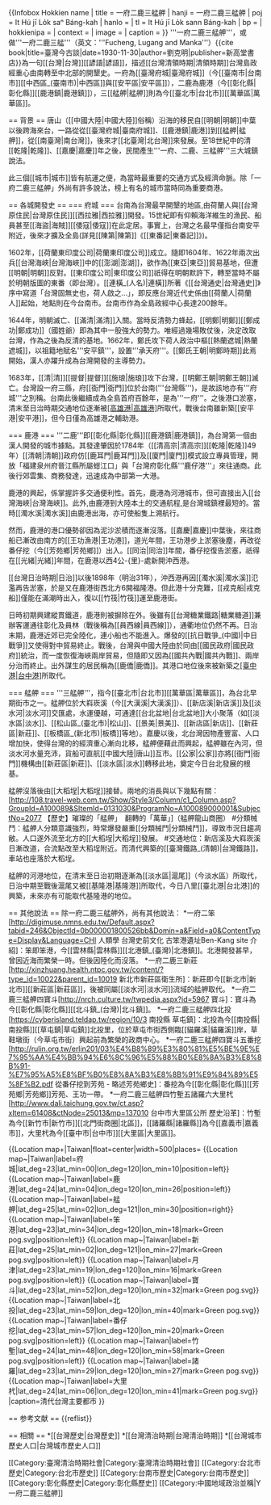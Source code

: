 {{Infobox Hokkien name
| title      = 一府二鹿三艋舺
| hanji      = 一府二鹿三艋舺
| poj        = It Hú jī Lo̍k saⁿ Báng-kah
| hanlo      = 
| tl         = It Hú jī Lo̍k sann Báng-kah
| bp         = 
| hokkienipa = 
| context    = 
| image      = 
| caption    = 
}}
'''一府二鹿三艋舺'''，或做'''一府二鹿三艋'''（英文：'''Fucheng, Lugang and Manka'''）<ref>{{cite book|title=臺灣今古談|date=1930-11-30|author=劉克明|publisher=新高堂書店}}</ref>為一句[[台灣|台灣]][[諺語|諺語]]，描述[[台灣清領時期|清領時期]]台灣島政經重心由南轉至中北部的開墾史。一府為[[臺灣府城|臺灣府城]]（今[[臺南市|台南市]][[中西區_(臺南市)|中西區]]與[[安平區|安平區]]），二鹿為鹿港（今[[彰化縣|彰化縣]][[鹿港鎮|鹿港鎮]]），三[[艋舺|艋舺]]則為今[[臺北市|台北市]][[萬華區|萬華區]]。

== 背景 ==
唐山（[[中國大陸|中國大陸]]俗稱）沿海的移民自[[明朝|明朝]]中葉以後跨海來台，一路從從[[臺灣府城|臺南府城]]、[[鹿港鎮|鹿港]]到[[艋舺|艋舺]]，從[[南臺灣|南台灣]]，後來才[[北臺灣|北台灣]]來發展。至18世紀中的清[[乾隆|乾隆]]、[[嘉慶|嘉慶]]年之後，民間產生'''一府、二鹿、三艋舺'''三大城鎮說法。

此三個[[城市|城市]]皆有航運之便，為當時最重要的交通方式及經濟命脈。除「一府二鹿三艋舺」外尚有許多說法，榜上有名的城市當時同為重要商港。

== 各城開發史 ==
=== 府城 ===
台南為台灣最早開墾的地區,由荷蘭人與[[台灣原住民|台灣原住民]][[西拉雅|西拉雅]]開發。15世紀即有仰賴海洋維生的漁民、船員甚至[[海盜|海賊]][[倭寇|倭寇]]在此定居。事實上，台灣之名最早僅指台南安平附近，後來才擴及全島(詳見[[陳第|陳第]]《[[東番記|東番記]]》)。

1602年，[[荷蘭東印度公司|荷蘭東印度公司]]成立。隨即1604年、1622年兩次出兵[[台灣海峽|台灣海峽]]中的[[澎湖|澎湖]]，欲作為[[東亞|東亞]]貿易基地，但遭[[明朝|明朝]]反對。[[東印度公司|東印度公司]]祇得在明朝默許下，轉至當時不屬於明朝版圖的東番（即台灣）。[[連橫_(人名)|連橫]]所著《[[台灣通史|台灣通史]]》序中寫道「台灣固無史也，荷人啟之…」，即反應台灣近代史係由[[荷蘭人|荷蘭人]]起始，地點則在今台南市。台南市作為全島政經中心長達200餘年。

1644年，明朝滅亡、[[滿清|滿清]]入關。當時反清勢力蜂起，[[明鄭|明鄭]][[鄭成功|鄭成功]]（國姓爺）即為其中一股強大的勢力。唯經過幾場敗仗後，決定改取台灣，作為之後為反清的基地。1662年，鄭氏攻下荷人政治中樞[[熱蘭遮城|熱蘭遮城]]，以祖籍地賦名'''安平鎮'''，設置'''承天府'''。[[鄭氏王朝|明鄭時期]]此焉開始，漢人亦躍升成為台灣開發的主導勢力。

1683年，[[清|清]][[提督|提督]][[施琅|施琅]]攻下台灣，[[明鄭王朝|明鄭王朝]]滅亡。台灣設一府三縣，府[[衙門|衙門]]位於台南('''台灣縣''')，是故該地亦有'''府城'''之別稱。台南此後繼續成為全島首府百餘年，是為'''一府'''。之後港口淤塞，清末至日治時期交通地位逐漸被[[高雄港|高雄港]](打狗港)所取代，戰後台南雖新築[[安平港|安平港]]，但今日僅為高雄港之輔助港。

=== 鹿港 ===
'''二鹿'''即[[彰化縣|彰化縣]][[鹿港鎮|鹿港鎮]]，為台灣第一個由漢人開發的城市據點。其發達肇因於1784年（[[清高宗|清高宗]][[乾隆|乾隆]]49年）[[清朝|清朝]]政府仿[[鹿耳門|鹿耳門]]及[[廈門|廈門]]模式設立專員管理，開放「福建泉州府晉江縣所屬蚶江口」與「台灣府彰化縣'''鹿仔港'''」來往通商。此後行郊雲集、商務發達，迅速成為中部第一大港。

鹿港的興起，係掌握許多交通便利性。首先，鹿港為河港城市，但可直接出入[[台灣海峽|台灣海峽]]。此外,由鹿港到大陸本土的交通航程,是台灣城鎮裡最短的。當時[[濁水溪|濁水溪]]由鹿港出海，亦可使船隻上溯航行。

然而，鹿港的港口優勢卻因為泥沙淤積而逐漸沒落。[[嘉慶|嘉慶]]中葉後，來往商船已漸改由南方的[[王功漁港|王功港]]，道光年間，王功港步上淤塞後塵，再改從番仔挖（今[[芳苑鄉|芳苑鄉]]）出入。[[同治|同治]]年間，番仔挖復告淤塞，祇得在[[光緒|光緒]]年間，在鹿港以西4公-{里}-處新開沖西港。

[[台灣日治時期|日治]]以後1898年（明治31年），沖西港再因[[濁水溪|濁水溪]]氾濫再告淤塞，於是又在鹿港街西北方6開福隆港。但此港十分克難，[[戎克船|戎克船]]僅能在滿潮時出入，復以[[竹筏|竹筏]]運至鹿港街。

日時初期興建縱貫鐵道，鹿港則被摒除在外。後雖有[[台灣糖業鐵路|糖業糖道]]兼辦客運通往彰化及員林（戰後稱為[[員西線|員西線]]），通衢地位仍然不再。日治末期，鹿港近郊已完全陸化，連小船也不能進入。爆發的[[抗日戰爭_(中國)|中日戰爭]]又使得對中貿易終止。戰後，台灣與中國大陸由於同由[[國民政府|國民政府]]統治，而一度恢復海峽兩岸貿易，但隨即又因為[[國共內戰|國共內戰]]、兩岸分治而終止。出外謀生的居民稱為[[鹿僑|鹿僑]]。其港口地位後來被新築之[[臺中港|台中港]](日治時期稱[[新高港|新高港]])所取代。

=== 艋舺 ===
'''三艋舺'''，指今[[臺北市|台北市]][[萬華區|萬華區]]，為台北早期街市之一。艋舺位於大嵙崁溪（今[[大漢溪|大漢溪]]）、[[新店溪|新店溪]]及[[淡水河|淡水河]]交匯處，水運優越，可通達[[台北盆地|台北盆地]]大小聚落（如[[淡水區|淡水]]、[[松山區_(臺北市)|松山]]、[[景美|景美]]、[[新店區|新店]]、[[新莊區|新莊]]、[[板橋區_(新北市)|板橋]]等地）。嘉慶以後，北台灣因物產豐富、人口增加快，使得台灣的的經濟重心漸向北移，艋舺便藉此而興起，艋舺雖在內河，但淡水河水量充沛，貨船可直航[[中國大陸|唐山]]互市。[[公家|公家]]亦將[[衙門|衙門]]機構由[[新莊區|新莊]]、[[淡水區|淡水]]轉移此地，奠定今日台北發展的根基。

艋舺沒落後由[[大稻埕|大稻埕]]接替。兩地的消長與以下幾點有關：<ref>[http://108.travel-web.com.tw/Show/Style3/Column/c1_Column.asp?GroupId=A100089&SItemId=0131030&ProgramNo=A100089000001&SubjectNo=2077 【歷史】璀璨的「艋舺」　翻轉的「萬華」]（艋舺龍山商圈）</ref>
#分類械鬥：艋舺人分類意識強烈，時常爆發嚴重[[分類械鬥|分類械鬥]]，導致市況日趨凋敝。人口遂外流至北方的[[大稻埕|大稻埕]]發展。
#交通地位：新店溪及大嵙崁溪日漸改道，合流點改至大稻埕附近。而清代興築的[[臺灣鐵路_(清朝)|台灣鐵路]]，車站也座落於大稻埕。

艋舺的河港地位，在清末至日治初期逐漸為[[淡水區|滬尾]]（今淡水區）所取代，日治中期至戰後滬尾又被[[基隆港|基隆港]]所取代，今日八里[[臺北港|台北港]]的興築，未來亦有可能取代基隆港的地位。

== 其他說法 ==
除一府二鹿三艋舺外，尚有其他說法：
*一府二笨<ref>[http://digimuse.nmns.edu.tw/Default.aspx?tabid=246&ObjectId=0b000001800526bb&Domin=a&Field=a0&ContentType=Display&Language=CHI 人類學 台灣史前文化 古笨港遺址Ben-Kang site 介紹]</ref>：笨即笨港，今[[雲林縣|雲林縣]][[北港鎮_(臺灣)|北港鎮]]。北港開發甚早，曾因近海而繁榮一時。但後因陸化而沒落。
*一府二鹿三新莊<ref>[http://xinzhuang.health.ntpc.gov.tw/content/?type_id=10022&parent_id=10019 新北市新莊區衛生所]</ref>：新莊即今[[新北市|新北市]][[新莊區|新莊區]]，後被同屬[[淡水河|淡水河]]流域的艋舺取代。
*一府二鹿三艋舺四寶斗<ref>[http://nrch.culture.tw/twpedia.aspx?id=5967 寶斗]</ref>：寶斗為今[[彰化縣|彰化縣]][[北斗鎮_(台灣)|北斗鎮]]。
*一府二鹿三艋舺四北投<ref>[https://cyberisland.teldap.tw/region/10/3 南投縣 草屯鎮]</ref>：北投為今[[南投縣|南投縣]][[草屯鎮|草屯鎮]]北投里，位於草屯市街西側臨[[貓羅溪|貓羅溪]]岸，草鞋墩街（今草屯市街）興起前為繁榮的政商中心。
*一府二鹿三艋舺四寶斗五番挖<ref>[http://rulin.org.tw/erlin201/03%E4%B8%89%E3%80%81%E5%BE%9E%E7%95%AA%E4%BB%94%E6%8C%96%E5%88%B0%E8%8A%B3%E8%8B%91-%E7%95%A5%E8%BF%B0%E8%8A%B3%E8%8B%91%E9%84%89%E5%8F%B2.pdf 從番仔挖到芳苑 - 略述芳苑鄉史]</ref>：番挖為今[[彰化縣|彰化縣]][[芳苑鄉|芳苑鄉]]芳苑、王功一帶。
*一府二鹿三艋舺四竹塹五諸羅六大里杙<ref>[http://www.dali.taichung.gov.tw/ct.asp?xItem=61408&ctNode=25013&mp=137010 台中市大里區公所 歷史沿革]</ref>：竹塹為今[[新竹市|新竹市]][[北門街商圈|北區]]，[[諸羅縣|諸羅縣]]為今[[嘉義市|嘉義市]]，大里杙為今[[臺中市|台中市]][[大里區|大里區]]。

{{Location map+|Taiwan|float=center|width=500|places= 
{{Location map~|Taiwan|label=府城|lat_deg=23|lat_min=00|lon_deg=120|lon_min=10|position=left}}
{{Location map~|Taiwan|label=鹿港|lat_deg=24|lat_min=04|lon_deg=120|lon_min=26|position=left}}
{{Location map~|Taiwan|label=艋舺|lat_deg=25|lat_min=02|lon_deg=121|lon_min=30|position=right}}
{{Location map~|Taiwan|label=笨港|lat_deg=23|lat_min=34|lon_deg=120|lon_min=18|mark=Green pog.svg|position=left}}
{{Location map~|Taiwan|label=新莊|lat_deg=25|lat_min=02|lon_deg=121|lon_min=27|mark=Green pog.svg|position=left}}
{{Location map~|Taiwan|label=月津|lat_deg=23|lat_min=19|lon_deg=120|lon_min=16|mark=Green pog.svg|position=left}}
{{Location map~|Taiwan|label=寶斗|lat_deg=23|lat_min=52|lon_deg=120|lon_min=32|mark=Green pog.svg}}
{{Location map~|Taiwan|label=北投|lat_deg=23|lat_min=59|lon_deg=120|lon_min=40|mark=Green pog.svg}}
{{Location map~|Taiwan|label=番仔挖|lat_deg=23|lat_min=57|lon_deg=120|lon_min=20|mark=Green pog.svg|position=left}}
{{Location map~|Taiwan|label=竹塹|lat_deg=24|lat_min=48|lon_deg=120|lon_min=58|mark=Green pog.svg|position=left}}
{{Location map~|Taiwan|label=諸羅|lat_deg=23|lat_min=29|lon_deg=120|lon_min=27|mark=Green pog.svg}}
{{Location map~|Taiwan|label=大里杙|lat_deg=24|lat_min=06|lon_deg=120|lon_min=41|mark=Green pog.svg}}
|caption=清代台灣主要都市
}}

== 参考文献 ==
{{reflist}}

== 相關 ==
*[[台灣歷史|台灣歷史]]
*[[台灣清治時期|台灣清治時期]]
*[[台灣城市歷史人口|台灣城市歷史人口]]

[[Category:臺灣清治時期社會|Category:臺灣清治時期社會]]
[[Category:台北市歷史|Category:台北市歷史]]
[[Category:台南市歷史|Category:台南市歷史]]
[[Category:彰化縣歷史|Category:彰化縣歷史]]
[[Category:中國地域政治並稱|Y一府二鹿三艋舺]]